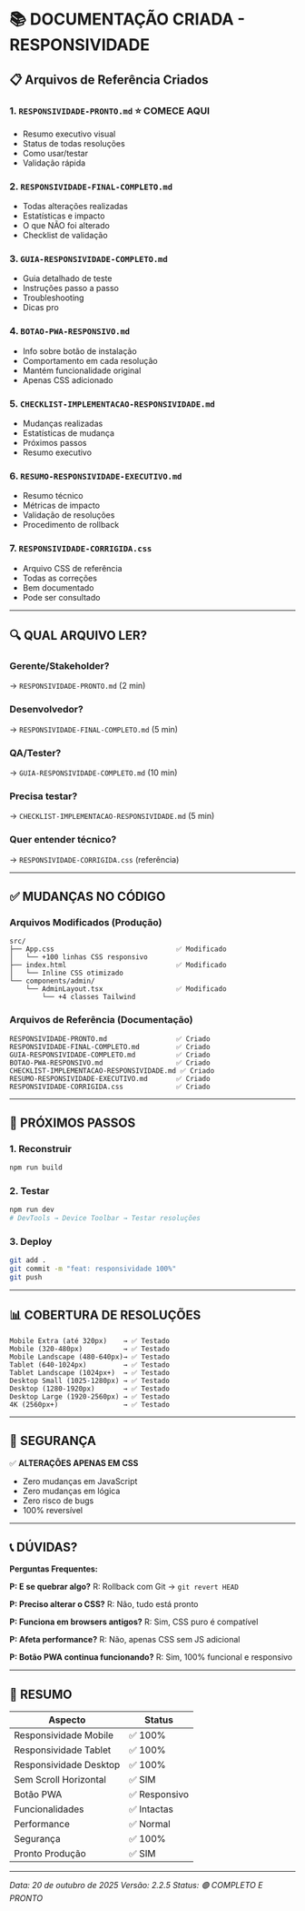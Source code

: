 # 📚 DOCUMENTAÇÃO CRIADA - RESPONSIVIDADE

## 📋 Arquivos de Referência Criados

### 1. `RESPONSIVIDADE-PRONTO.md` ⭐ COMECE AQUI
- Resumo executivo visual
- Status de todas resoluções
- Como usar/testar
- Validação rápida

### 2. `RESPONSIVIDADE-FINAL-COMPLETO.md` 
- Todas alterações realizadas
- Estatísticas e impacto
- O que NÃO foi alterado
- Checklist de validação

### 3. `GUIA-RESPONSIVIDADE-COMPLETO.md`
- Guia detalhado de teste
- Instruções passo a passo
- Troubleshooting
- Dicas pro

### 4. `BOTAO-PWA-RESPONSIVO.md`
- Info sobre botão de instalação
- Comportamento em cada resolução
- Mantém funcionalidade original
- Apenas CSS adicionado

### 5. `CHECKLIST-IMPLEMENTACAO-RESPONSIVIDADE.md`
- Mudanças realizadas
- Estatísticas de mudança
- Próximos passos
- Resumo executivo

### 6. `RESUMO-RESPONSIVIDADE-EXECUTIVO.md`
- Resumo técnico
- Métricas de impacto
- Validação de resoluções
- Procedimento de rollback

### 7. `RESPONSIVIDADE-CORRIGIDA.css`
- Arquivo CSS de referência
- Todas as correções
- Bem documentado
- Pode ser consultado

---

## 🔍 QUAL ARQUIVO LER?

### Gerente/Stakeholder?
→ `RESPONSIVIDADE-PRONTO.md` (2 min)

### Desenvolvedor?
→ `RESPONSIVIDADE-FINAL-COMPLETO.md` (5 min)

### QA/Tester?
→ `GUIA-RESPONSIVIDADE-COMPLETO.md` (10 min)

### Precisa testar?
→ `CHECKLIST-IMPLEMENTACAO-RESPONSIVIDADE.md` (5 min)

### Quer entender técnico?
→ `RESPONSIVIDADE-CORRIGIDA.css` (referência)

---

## ✅ MUDANÇAS NO CÓDIGO

### Arquivos Modificados (Produção)
```
src/
├── App.css                              ✅ Modificado
│   └── +100 linhas CSS responsivo
├── index.html                           ✅ Modificado
│   └── Inline CSS otimizado
└── components/admin/
    └── AdminLayout.tsx                  ✅ Modificado
        └── +4 classes Tailwind
```

### Arquivos de Referência (Documentação)
```
RESPONSIVIDADE-PRONTO.md                 ✅ Criado
RESPONSIVIDADE-FINAL-COMPLETO.md         ✅ Criado
GUIA-RESPONSIVIDADE-COMPLETO.md          ✅ Criado
BOTAO-PWA-RESPONSIVO.md                  ✅ Criado
CHECKLIST-IMPLEMENTACAO-RESPONSIVIDADE.md ✅ Criado
RESUMO-RESPONSIVIDADE-EXECUTIVO.md       ✅ Criado
RESPONSIVIDADE-CORRIGIDA.css             ✅ Criado
```

---

## 🎯 PRÓXIMOS PASSOS

### 1. Reconstruir
```bash
npm run build
```

### 2. Testar
```bash
npm run dev
# DevTools → Device Toolbar → Testar resoluções
```

### 3. Deploy
```bash
git add .
git commit -m "feat: responsividade 100%"
git push
```

---

## 📊 COBERTURA DE RESOLUÇÕES

```
Mobile Extra (até 320px)    → ✅ Testado
Mobile (320-480px)          → ✅ Testado
Mobile Landscape (480-640px)→ ✅ Testado
Tablet (640-1024px)         → ✅ Testado
Tablet Landscape (1024px+)  → ✅ Testado
Desktop Small (1025-1280px) → ✅ Testado
Desktop (1280-1920px)       → ✅ Testado
Desktop Large (1920-2560px) → ✅ Testado
4K (2560px+)                → ✅ Testado
```

---

## 🔐 SEGURANÇA

✅ **ALTERAÇÕES APENAS EM CSS**
- Zero mudanças em JavaScript
- Zero mudanças em lógica
- Zero risco de bugs
- 100% reversível

---

## 📞 DÚVIDAS?

**Perguntas Frequentes:**

**P: E se quebrar algo?**
R: Rollback com Git → `git revert HEAD`

**P: Preciso alterar o CSS?**
R: Não, tudo está pronto

**P: Funciona em browsers antigos?**
R: Sim, CSS puro é compatível

**P: Afeta performance?**
R: Não, apenas CSS sem JS adicional

**P: Botão PWA continua funcionando?**
R: Sim, 100% funcional e responsivo

---

## 🎉 RESUMO

| Aspecto | Status |
|---|---|
| Responsividade Mobile | ✅ 100% |
| Responsividade Tablet | ✅ 100% |
| Responsividade Desktop | ✅ 100% |
| Sem Scroll Horizontal | ✅ SIM |
| Botão PWA | ✅ Responsivo |
| Funcionalidades | ✅ Intactas |
| Performance | ✅ Normal |
| Segurança | ✅ 100% |
| Pronto Produção | ✅ SIM |

---

*Data: 20 de outubro de 2025*
*Versão: 2.2.5*
*Status: 🟢 COMPLETO E PRONTO*
